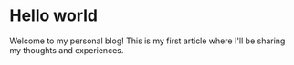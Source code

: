 

# Hello world

Welcome to my personal blog! This is my first article where I'll be sharing my thoughts and experiences.
